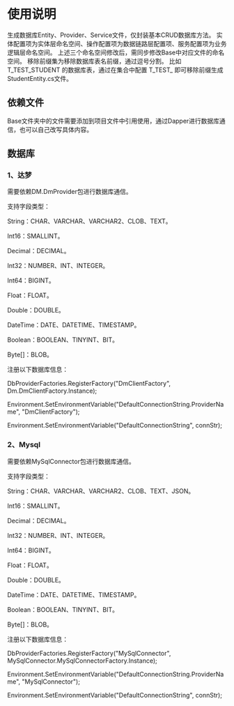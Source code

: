 # 使用说明

生成数据库Entity、Provider、Service文件，仅封装基本CRUD数据库方法。
实体配置项为实体层命名空间、操作配置项为数据链路层配置项、服务配置项为业务逻辑层命名空间。
上述三个命名空间修改后，需同步修改Base中对应文件的命名空间。
移除前缀集为移除数据库表名前缀，通过逗号分割。
比如 T_TEST_STUDENT 的数据库表，通过在集合中配置 T_TEST_ 即可移除前缀生成 StudentEntity.cs文件。

## 依赖文件

Base文件夹中的文件需要添加到项目文件中引用使用，通过Dapper进行数据库通信，也可以自己改写具体内容。

## 数据库

### 1、达梦

需要依赖DM.DmProvider包进行数据库通信。

支持字段类型：

String：CHAR、VARCHAR、VARCHAR2、CLOB、TEXT。

Int16：SMALLINT。

Decimal：DECIMAL。

Int32：NUMBER、INT、INTEGER。

Int64：BIGINT。

Float：FLOAT。

Double：DOUBLE。

DateTime：DATE、DATETIME、TIMESTAMP。

Boolean：BOOLEAN、TINYINT、BIT。

Byte[]：BLOB。

注册以下数据库信息：

DbProviderFactories.RegisterFactory("DmClientFactory", Dm.DmClientFactory.Instance);

Environment.SetEnvironmentVariable("DefaultConnectionString.ProviderName", "DmClientFactory");

Environment.SetEnvironmentVariable("DefaultConnectionString", connStr);

### 2、Mysql

需要依赖MySqlConnector包进行数据库通信。

支持字段类型：

String：CHAR、VARCHAR、VARCHAR2、CLOB、TEXT、JSON。

Int16：SMALLINT。

Decimal：DECIMAL。

Int32：NUMBER、INT、INTEGER。

Int64：BIGINT。

Float：FLOAT。

Double：DOUBLE。

DateTime：DATE、DATETIME、TIMESTAMP。

Boolean：BOOLEAN、TINYINT、BIT。

Byte[]：BLOB。

注册以下数据库信息：

DbProviderFactories.RegisterFactory("MySqlConnector", MySqlConnector.MySqlConnectorFactory.Instance);

Environment.SetEnvironmentVariable("DefaultConnectionString.ProviderName", "MySqlConnector");

Environment.SetEnvironmentVariable("DefaultConnectionString", connStr);

